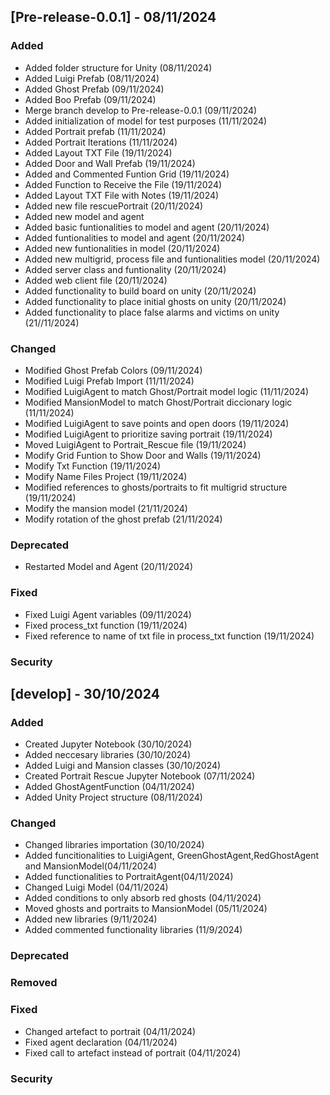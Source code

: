 ## [Pre-release-0.0.1] - 08/11/2024

### Added

* Added folder structure for Unity (08/11/2024)
* Added Luigi Prefab (08/11/2024)
* Added Ghost Prefab (09/11/2024)
* Added Boo Prefab (09/11/2024)
* Merge branch develop to Pre-release-0.0.1 (09/11/2024)
* Added initialization of model for test purposes (11/11/2024)
* Added Portrait prefab (11/11/2024)
* Added Portrait Iterations (11/11/2024)
* Added Layout TXT File (19/11/2024)
* Added Door and Wall Prefab (19/11/2024)
* Added and Commented Funtion Grid (19/11/2024)
* Added Function to Receive the File (19/11/2024)
* Added Layout TXT File with Notes (19/11/2024)
* Added new file rescuePortrait (20/11/2024)
* Added new model and agent
* Added basic funtionalities to model and agent (20/11/2024)
* Added funtionalities to model and agent (20/11/2024)
* Added new funtionalities in model (20/11/2024)
* Added new multigrid, process file and funtionalities model (20/11/2024)
* Added server class and funtionality (20/11/2024)
* Added web client file (20/11/2024)
* Added functionality to build board on unity (20/11/2024)
* Added functionality to place initial ghosts on unity (20/11/2024)
* Added functionality to place false alarms and victims on unity (21//11/2024)

### Changed

* Modified Ghost Prefab Colors (09/11/2024)
* Modified Luigi Prefab Import (11/11/2024)
* Modified LuigiAgent to match Ghost/Portrait model logic (11/11/2024)
* Modified MansionModel to match Ghost/Portrait diccionary logic (11/11/2024)
* Modified LuigiAgent to save points and open doors (19/11/2024)
* Modified LuigiAgent to prioritize saving portrait (19/11/2024)
* Moved LuigiAgent to Portrait_Rescue file (19/11/2024)
* Modify Grid Funtion to Show Door and Walls (19/11/2024)
* Modify Txt Function (19/11/2024)
* Modify Name Files Project (19/11/2024)
* Modified references to ghosts/portraits to fit multigrid structure (19/11/2024)
* Modify the mansion model (21/11/2024)
* Modify rotation of the ghost prefab (21/11/2024)

### Deprecated

* Restarted Model and Agent (20/11/2024)

### Fixed

* Fixed Luigi Agent variables (09/11/2024)
* Fixed process_txt function (19/11/2024)
* Fixed reference to name of txt file in process_txt function (19/11/2024)

### Security

## [develop] - 30/10/2024

### Added

- Created Jupyter Notebook (30/10/2024)
- Added neccesary libraries (30/10/2024)
- Added Luigi and Mansion classes (30/10/2024)
- Created Portrait Rescue Jupyter Notebook (07/11/2024)
- Added GhostAgentFunction (04/11/2024)
- Added Unity Project structure (08/11/2024)

### Changed

* Changed libraries importation (30/10/2024)
* Added funcitionalities to LuigiAgent, GreenGhostAgent,RedGhostAgent and MansionModel(04/11/2024)
* Added functionalities to PortraitAgent(04/11/2024)
* Changed Luigi Model (04/11/2024)
* Added conditions to only absorb red ghosts (04/11/2024)
* Moved ghosts and portraits to MansionModel (05/11/2024)
* Added new libraries (9/11/2024)
* Added commented functionality libraries (11/9/2024)

### Deprecated

### Removed

### Fixed

* Changed artefact to portrait (04/11/2024)
* Fixed agent declaration (04/11/2024)
* Fixed call to artefact instead of portrait (04/11/2024)

### Security

